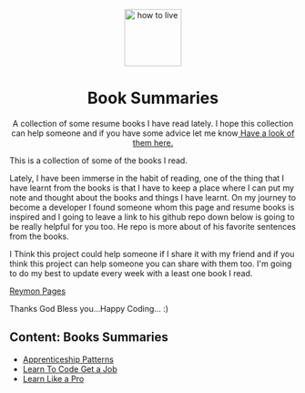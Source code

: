 <!-- Logo (with link) -->
<p align="center">
 <a href="https://noelparedes.github.io/book-summaries/">
   <img alt="how to live" src="https://raw.githubusercontent.com/noelparedes/book-summaries/main/assets/open-book.png" width="100" />
 </a>
</p>

<!-- Title -->
<h1 align="center">
 Book Summaries
</h1>

<p align="center">
A collection of some resume books I have read lately. I hope this collection can help someone and if you have some advice let me know<a href="https://noelparedes.github.io/book-summaries/"> Have a look of them here.</a>
</p>

This is a collection of some of the books I read.

Lately, I have been immerse in the habit of reading, one of the thing that I have learnt from the books is that I have to keep a place where I can put my note and thought about the books and things I have learnt. On my journey to become a developer I found someone whom this page and resume books is inspired and I going to leave a link to his github repo down below is going to be really helpful for you too. He repo is more about of his favorite sentences from the books.

I Think this project could help someone if I share it with my friend and if you think this project can help someone you can share with them too. I'm going to do my best to update every week with a least one book I read.

<a href="https://github.com/reymon359/book-sentences">Reymon Pages</a>

Thanks God Bless you...Happy Coding... :)

## Content: Books Summaries

- [Apprenticeship Patterns](ApprenticeshipPatterns/Apprenticeship_Patterns.md)
- [Learn To Code Get a Job](LearnToCodeGetaJob/Learn_Code_Get_Job.md)
- [Learn Like a Pro](LearnLikeapro/Learn_Like_a_pro.md)